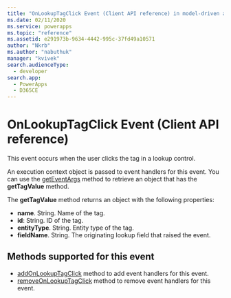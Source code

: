 ```yaml
---
title: "OnLookupTagClick Event (Client API reference) in model-driven apps| MicrosoftDocs"
ms.date: 02/11/2020
ms.service: powerapps
ms.topic: "reference"
ms.assetid: e291973b-9634-4442-995c-37fd49a10571
author: "Nkrb"
ms.author: "nabuthuk"
manager: "kvivek"
search.audienceType: 
  - developer
search.app: 
  - PowerApps
  - D365CE
---
```


# OnLookupTagClick Event (Client API reference)

This event occurs when the user clicks the tag in a lookup control. 

An execution context object is passed to event handlers for this event. You can use the [getEventArgs](../executioncontext/getEventArgs.md) method to retrieve an object that has the **getTagValue** method. 

The **getTagValue** method returns an object with the following properties:

- **name**. String. Name of the tag.
- **id**: String. ID of the tag.
- **entityType**. String. Entity type of the tag.
- **fieldName**. String. The originating lookup field that raised the event.

## Methods supported for this event
- [addOnLookupTagClick](../controls/addOnLookupTagClick.md) method to add event handlers for this event.
- [removeOnLookupTagClick](../controls/removeOnLookupTagClick.md) method to remove event handlers for this event. 

